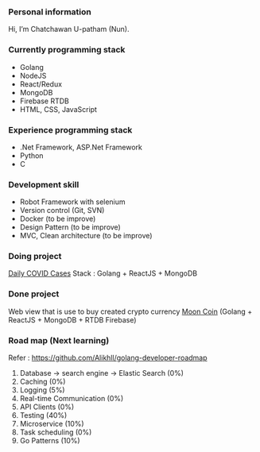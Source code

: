 

### Personal information
Hi, I’m Chatchawan U-patham (Nun). 

### Currently programming stack
- Golang
- NodeJS
- React/Redux
- MongoDB
- Firebase RTDB
- HTML, CSS, JavaScript

### Experience programming stack
- .Net Framework, ASP.Net Framework
- Python
- C 

### Development skill
- Robot Framework with selenium
- Version control (Git, SVN)
- Docker (to be improve)
- Design Pattern (to be improve)
- MVC, Clean architecture (to be improve)

### Doing project
[Daily COVID Cases](https://github.com/NunChatSpace/DailyCovidCase)
Stack : Golang + ReactJS + MongoDB

### Done project
Web view that is use to buy created crypto currency [Moon Coin](https://github.com/NunChatSpace/MCRepo) (Golang + ReactJS + MongoDB + RTDB Firebase)


### Road map (Next learning)
Refer : https://github.com/Alikhll/golang-developer-roadmap
1. Database -> search engine -> Elastic Search (0%)
2. Caching (0%)
3. Logging (5%)
4. Real-time Communication (0%)
5. API Clients (0%)
6. Testing (40%)
7. Microservice (10%)
8. Task scheduling (0%)
9. Go Patterns (10%)

